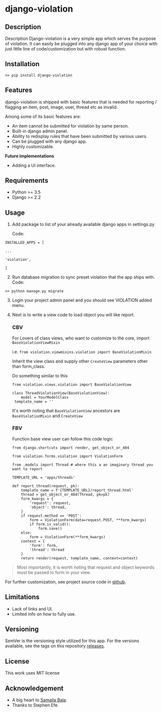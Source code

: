 # django-violation

## Description

Description Django-violation is a very simple app which serves the purpose of violation. It can easily be plugged into any django app of your choice with just little line of code/customization but with robust function.

## Installation

```
>> pip install django-violation
```

## Features

django-violation is shipped with basic features that is needed for reporting / flagging an item, post, image, user, thread etc as invalid.

Among some of its basic features are:

- An item cannot be submitted for violation by same person.
- Built-in django admin panel.
- Ability to redisplay rules that have been submitted by various users.
- Can be plugged with any django app.
- Highly customizable.

**Future implementations**

- Adding a UI interface.

## Requirements

- Python >= 3.5
- Django >= 2.2

## Usage

1. Add package to list of your already available django apps in settings.py

   Code:

```
INSTALLED_APPS = [

...

'violation',

]
```
2. Run database migration to sync preset violation that the app ships with.
  Code: 

  ```
  >> python manage.py migrate
  ```

  

3. Login your project admin panel and you should see VIOLATION added menu.

4. Next is to write a view code to load object you will like report.

   ### CBV

   For Lovers of class views, who want to customize to the core,  import `BaseViolationViewMixin`

   i.e. `from violation.viewmixins.violation import BaseViolationMixin`

   Inherit the view class and supply other `CreateView` parameters other than form_class.

   Do something similar to this

   ```
   from violation.views.violation import BaseViolationView
   
   class ThreadViolationView(BaseViolationView):
       model = YourModelClass
    template_name = ''
   ```

   It's worth noting that `BaseViolationView` ancestors are `BaseViolationMixin` and `CreateView`

   ### FBV

   Function base view user can follow this code logic

   ```
   from django.shortcuts import render, get_object_or_404
   
   from violation.forms.violation import ViolationForm
   
   from .models import Thread # where this a an imaginary thread you want to report
   
   TEMPLATE_URL = 'apps/threads'
   
   def report_thread(request, pk):
       template_name = f'{TEMPLATE_URL}/report_thread.html'
       thread = get_object_or_404(Thread, pk=pk)
       form_kwargs = {
           'request': request,
           'object': thread,
       }
       if request.method == 'POST':
           form = ViolationForm(data=request.POST, **form_kwargs)
           if form.is_valid():
               form.save()
       else:
           form = ViolationForm(**form_kwargs)
       context = {
           'form': form,
           'thread': thread
       }
       return render(request, template_name, context=context)
   ```

> Most importantly, it is worth noting that request and object keywords must be passed to form in your view.

For further customization, see project source code in [github](http://github.com/adepeter/django-violations).

## Limitations

- Lack of links and UI.
- Limited info on how to fully use.

## Versioning

SemVer is the versioning style utilized for this app. For the versions available, see the tags on this repository [releases](https://github.com/adepeter/django-violations/releases).

## License

This work uses MIT license

## Acknowledgement

- A big heart to [Samaila Bala](http://github.com/samailabala).
- Thanks to Stephen Efe.
